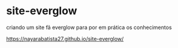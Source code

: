 # site-everglow
 criando um site fã everglow para por em prática os conhecimentos

https://nayarabatista27.github.io/site-everglow/
